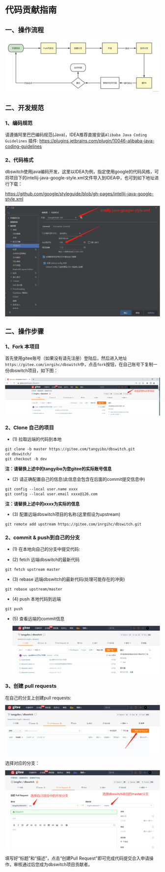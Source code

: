 # 代码贡献指南

## 一、操作流程

![代码贡献操作流程](images/contribute.png)

## 二、开发规范

### 1、编码规范

请遵循阿里巴巴编码规范(Java)，IDEA推荐直接安装`Alibaba Java Coding Guidelines`
插件: https://plugins.jetbrains.com/plugin/10046-alibaba-java-coding-guidelines

### 2、代码格式

dbswitch使用java编码开发，这里以IDEA为例，指定使用google的代码风格，可将项目下的intellij-java-google-style.xml文件导入到IDEA中，也可到如下地址进行下载：

https://github.com/google/styleguide/blob/gh-pages/intellij-java-google-style.xml

![code style](images/code_style.png)

## 二、操作步骤

### 1、Fork 本项目

首先使用gitee账号（如果没有请先注册）登陆后，然后进入地址```https://gitee.com/inrgihc/dbswitch```中，点击```fork```按钮，在自己账号下复制一份dbswitch项目，如下图：

![Fork dbswitch](images/git_fork.png)

### 2、Clone 自己的项目

- (1) 拉取远端的代码到本地

```
git clone -b master https://gitee.com/tangyibo/dbswitch.git
cd dbswitch/
git checkout -b dev
```

**注：请替换上述中的tangyibo为您gitee的实际账号信息**

- (2) 请正确配置自己的信息(此信息会包含在后面的commit提交信息中)

```
git config --local user.name xxxx
git config --local user.email xxxx@126.com
```

**注：请替换上述中的xxxx为实际的信息**

- (3) 配置远端dbswitch项目的名称(这里假设为upstream)

```
git remote add upstream https://gitee.com/inrgihc/dbswitch.git
```

### 2、commit & push到自己的分支

- (1) 在本地向自己的分支中提交代码:

- (2) fetch 远端dbswitch的最新代码

```
git fetch upstream master
```

- (3) rebase 远端dbswitch的最新代码(处理可能存在的冲突)

```
git rebase upstream/master
```

- (4) push 本地代码到远端

```
git push
```

- (5) 查看远端的commit信息

  ![push dbswitch](images/git_push.png)

### 3、创建 pull requests

在自己的分支上创建pull requests:

![PR dbswitch](images/git_pr.png)

选择对应的分支：

![PR dbswitch](images/git_select.png)

填写好“标题”和“描述”，点击“创建Pull Request"即可完成代码提交合入申请操作，审核通过后您成为dbswitch项目贡献者。
